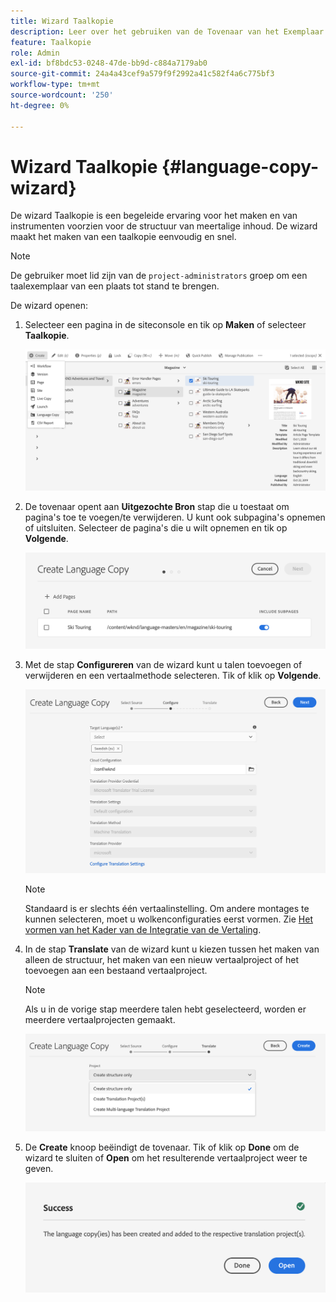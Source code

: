 ```yaml
---
title: Wizard Taalkopie
description: Leer over het gebruiken van de Tovenaar van het Exemplaar van de Taal in AEM.
feature: Taalkopie
role: Admin
exl-id: bf8bdc53-0248-47de-bb9d-c884a7179ab0
source-git-commit: 24a4a43cef9a579f9f2992a41c582f4a6c775bf3
workflow-type: tm+mt
source-wordcount: '250'
ht-degree: 0%

---
```


# Wizard Taalkopie {#language-copy-wizard}

De wizard Taalkopie is een begeleide ervaring voor het maken en van instrumenten voorzien voor de structuur van meertalige inhoud. De wizard maakt het maken van een taalkopie eenvoudig en snel.

>[!NOTE]
>
>De gebruiker moet lid zijn van de `project-administrators` groep om een taalexemplaar van een plaats tot stand te brengen.

De wizard openen:

1. Selecteer een pagina in de siteconsole en tik op **Maken** of selecteer **Taalkopie**.

   ![Taalkopie maken van wizard](../assets/language-copy-wizard.png)

1. De tovenaar opent aan **Uitgezochte Bron** stap die u toestaat om pagina&#39;s toe te voegen/te verwijderen. U kunt ook subpagina&#39;s opnemen of uitsluiten. Selecteer de pagina&#39;s die u wilt opnemen en tik op **Volgende**.

   ![Pagina&#39;s toevoegen met de wizard](../assets/language-copy-wizard-add-pages.png)

1. Met de stap **Configureren** van de wizard kunt u talen toevoegen of verwijderen en een vertaalmethode selecteren. Tik of klik op **Volgende**.

   ![Stap configureren van wizard](../assets/language-copy-wizard-configure.png)

   >[!NOTE]
   >
   >Standaard is er slechts één vertaalinstelling. Om andere montages te kunnen selecteren, moet u wolkenconfiguraties eerst vormen. Zie [Het vormen van het Kader van de Integratie van de Vertaling](integration-framework.md).

1. In de stap **Translate** van de wizard kunt u kiezen tussen het maken van alleen de structuur, het maken van een nieuw vertaalproject of het toevoegen aan een bestaand vertaalproject.

   >[!NOTE]
   >
   >Als u in de vorige stap meerdere talen hebt geselecteerd, worden er meerdere vertaalprojecten gemaakt.

   ![Vertaalstap van wizard](../assets/language-copy-wizard-translate.png)

1. De **Create** knoop beëindigt de tovenaar. Tik of klik op **Done** om de wizard te sluiten of **Open** om het resulterende vertaalproject weer te geven.

   ![wizard End](../assets/language-copy-wizard-done.png)
